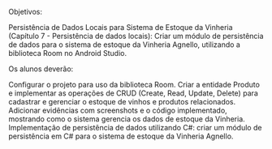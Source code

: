 
Objetivos:

Persistência de Dados Locais para Sistema de Estoque da Vinheria (Capítulo 7 - Persistência de dados locais): Criar um módulo de persistência de dados para o sistema de estoque da Vinheria Agnello, utilizando a biblioteca Room no Android Studio.

Os alunos deverão:

Configurar o projeto para uso da biblioteca Room.
Criar a entidade Produto e implementar as operações de CRUD (Create, Read, Update, Delete) para cadastrar e gerenciar o estoque de vinhos e produtos relacionados.
Adicionar evidências com screenshots e o código implementado, mostrando como o sistema gerencia os dados de estoque da Vinheria.
Implementação de persistência de dados utilizando C#: criar um módulo de persistência em C# para o sistema de estoque da Vinheria Agnello.
